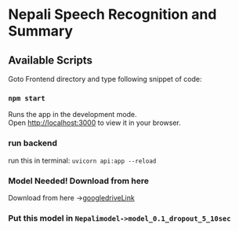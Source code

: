 # Nepali Speech Recognition and Summary



## Available Scripts

Goto Frontend directory and type following snippet of code:

### `npm start`

Runs the app in the development mode.\
Open [http://localhost:3000](http://localhost:3000) to view it in your browser.

### run backend
run this in terminal: `uvicorn api:app --reload`

### Model Needed! Download from here
Download from here ->[googledriveLink](https://drive.google.com/file/d/1hyBaRrzWlyftyz3PGFw1cSLDwfvsvWc2/view?usp=sharing)
### Put this model in `Nepalimodel->model_0.1_dropout_5_10sec`



